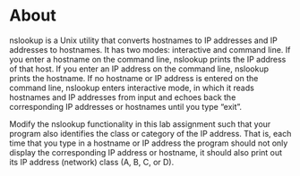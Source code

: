 # About

nslookup is a Unix utility that converts hostnames to IP addresses and IP addresses to hostnames. It has two modes: interactive and command line. If you enter a hostname on the command line, nslookup prints the IP address of that host. If you enter an IP address on the command line, nslookup prints the hostname. If no hostname or IP address is entered  on the command line, nslookup enters interactive mode, in which it reads hostnames and IP addresses from input and echoes back the corresponding IP addresses or hostnames until you type “exit”.

Modify the nslookup functionality in this lab assignment such that your program also identifies the class or category of the IP address. That is, each time that you type in a hostname or IP address the program should not only display the corresponding IP address or hostname, it should also print out its IP address (network) class (A, B, C, or D).

